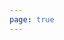 ```yaml
---
page: true
---
```


<script setup>
import picture58 from './components/picture58.vue'
</script>

<picture58 />
